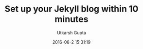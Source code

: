 ---
layout: post
title: Set up your Jekyll blog within 10 minutes
date:       2016-08-2 15:31:19
author:     Utkarsh Gupta
summary:    Finally, I am done! My first blog post's live on the internet.
categories: jekyll
thumbnail:  jekyll
comments: true
tags:
 - jekyll
 - blog
---